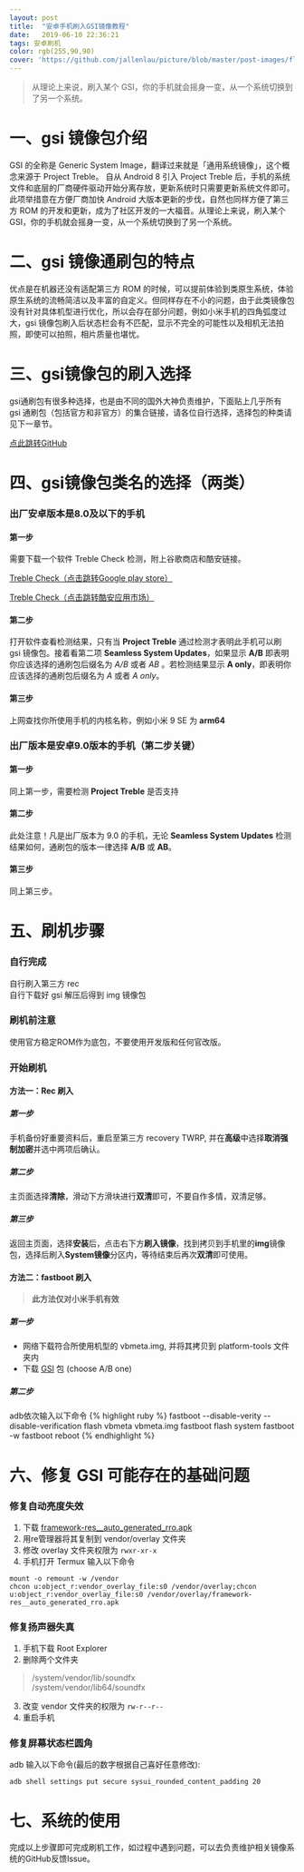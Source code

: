 ```yaml
---
layout: post
title:  "安卓手机刷入GSI镜像教程"
date:   2019-06-10 22:36:21
tags: 安卓刷机
color: rgb(255,90,90)
cover: 'https://github.com/jallenlau/picture/blob/master/post-images/flash_gsi.jpg?raw=true'
---
```


> 从理论上来说，刷入某个 GSI，你的手机就会摇身一变，从一个系统切换到了另一个系统。

# 一、gsi 镜像包介绍
GSI 的全称是 Generic System Image，翻译过来就是「通用系统镜像」，这个概念来源于 Project Treble。 自从 Android 8 引入 Project Treble 后，手机的系统文件和底层的厂商硬件驱动开始分离存放，更新系统时只需要更新系统文件即可。此项举措意在方便厂商加快 Android 大版本更新的步伐，自然也同样方便了第三方 ROM 的开发和更新，成为了社区开发的一大福音。从理论上来说，刷入某个 GSI，你的手机就会摇身一变，从一个系统切换到了另一个系统。
# 二、gsi 镜像通刷包的特点
优点是在机器还没有适配第三方 ROM 的时候，可以提前体验到类原生系统，体验原生系统的流畅简洁以及丰富的自定义。但同样存在不小的问题，由于此类镜像包没有针对具体机型进行优化，所以会存在部分问题，例如小米手机的四角弧度过大，gsi 镜像包刷入后状态栏会有不匹配，显示不完全的可能性以及相机无法拍照，即使可以拍照，相片质量也堪忧。
# 三、gsi镜像包的刷入选择
gsi通刷包有很多种选择，也是由不同的国外大神负责维护，下面贴上几乎所有 gsi 通刷包（包括官方和非官方）的集合链接，请各位自行选择，选择包的种类请见下一章节。

[点此跳转GitHub](https://github.com/phhusson/treble_experimentations/wiki/Generic-System-Image-%28GSI%29-list)
# 四、gsi镜像包类名的选择（两类）
### 出厂安卓版本是8.0及以下的手机
#### 第一步  
需要下载一个软件 Treble Check 检测，附上谷歌商店和酷安链接。

   [Treble Check（点击跳转Google play store）](https://play.google.com/store/apps/details?id=com.kevintresuelo.treble)

   [Treble Check（点击跳转酷安应用市场）](https://www.coolapk.com/apk/com.kevintresuelo.treble)
#### 第二步  
打开软件查看检测结果，只有当 **Project Treble** 通过检测才表明此手机可以刷 gsi 镜像包。接着看第二项 **Seamless System Updates**，如果显示 **A/B** 即表明你应该选择的通刷包后缀名为 *A/B* 或者 *AB* 。若检测结果显示 **A only**，即表明你应该选择的通刷包后缀名为 *A* 或者 *A only*。
#### 第三步  
上网查找你所使用手机的内核名称，例如小米 9 SE 为 **arm64**

### 出厂版本是安卓9.0版本的手机（第二步关键）
#### 第一步  
同上第一步，需要检测 **Project Treble** 是否支持
#### 第二步  
此处注意！凡是出厂版本为 9.0 的手机，无论 **Seamless System Updates** 检测结果如何，通刷包的版本一律选择 **A/B** 或 **AB**。
#### 第三步  
同上第三步。

# 五、刷机步骤
### 自行完成
自行刷入第三方 rec  
自行下载好 gsi 解压后得到 img 镜像包

### 刷机前注意
使用官方稳定ROM作为底包，不要使用开发版和任何官改版。

### 开始刷机
#### 方法一：Rec 刷入
##### 第一步  
手机备份好重要资料后，重启至第三方 recovery TWRP, 并在**高级**中选择**取消强制加密**并选中两项后确认。
##### 第二步  
主页面选择**清除**，滑动下方滑块进行**双清**即可，不要自作多情，双清足够。
##### 第三步  
返回主页面，选择**安装**后，点击右下方**刷入镜像**，找到拷贝到手机里的**img**镜像包，选择后刷入**System镜像**分区内，等待结束后再次**双清**即可使用。

#### 方法二：fastboot 刷入    
>**此方法仅对小米手机有效**
##### 第一步
- 网络下载符合所使用机型的 vbmeta.img, 并将其拷贝到 platform-tools 文件夹内  
- 下载 [GSI](https://github.com/phhusson/treble_experimentations/wiki/Generic-System-Image-%28GSI%29-list) 包  (choose A/B one)

##### 第二步  
adb依次输入以下命令
{% highlight ruby %}
fastboot --disable-verity --disable-verification flash vbmeta vbmeta.img
fastboot flash system <gsi-img>
fastboot -w
fastboot reboot
{% endhighlight %}

# 六、修复 GSI 可能存在的基础问题
### 修复自动亮度失效
1. 下载 [framework-res__auto_generated_rro.apk](https://drive.google.com/open?id=1DF-v-gwG1rQT-SbAZQYlTwFZFcOPKI9U)
2.  用re管理器将其复制到 vendor/overlay 文件夹
3. 修改 overlay 文件夹权限为 `rwxr-xr-x`
3. 手机打开 Termux 输入以下命令
```linux
mount -o remount -w /vendor
chcon u:object_r:vendor_overlay_file:s0 /vendor/overlay;chcon u:object_r:vendor_overlay_file:s0 /vendor/overlay/framework-res__auto_generated_rro.apk
```

### 修复扬声器失真
1. 手机下载 Root Explorer
2. 删除两个文件夹
>/system/vendor/lib/soundfx  
>/system/vendor/lib64/soundfx
3. 改变 vendor 文件夹的权限为  `rw-r--r--`
4. 重启手机

### 修复屏幕状态栏圆角
adb 输入以下命令(最后的数字根据自己喜好任意修改):  
```linux
adb shell settings put secure sysui_rounded_content_padding 20
```

# 七、系统的使用
完成以上步骤即可完成刷机工作，如过程中遇到问题，可以去负责维护相关镜像系统的GitHub反馈Issue。
